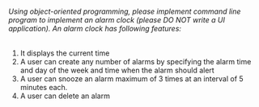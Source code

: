 ###### Using object-oriented programming, please implement command line program to implement an alarm clock (please DO NOT write a UI application). An alarm clock has following features:
1. It displays the current time
2. A user can create any number of alarms by specifying the alarm time and day of the week and
time when the alarm should alert
3. A user can snooze an alarm maximum of 3 times at an interval of 5 minutes each.
4. A user can delete an alarm